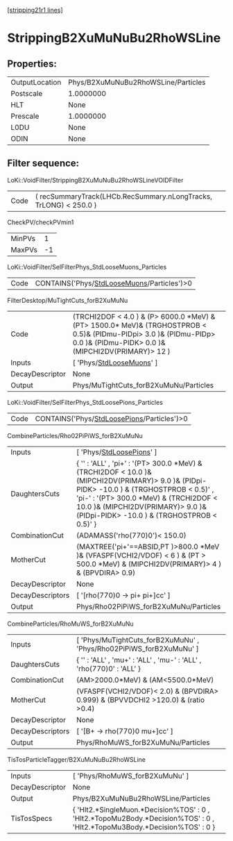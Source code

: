 [[stripping21r1 lines]](./stripping21r1-index)

# StrippingB2XuMuNuBu2RhoWSLine

## Properties:

|                |                                     |
|----------------|-------------------------------------|
| OutputLocation | Phys/B2XuMuNuBu2RhoWSLine/Particles |
| Postscale      | 1.0000000                           |
| HLT            | None                                |
| Prescale       | 1.0000000                           |
| L0DU           | None                                |
| ODIN           | None                                |

## Filter sequence:

LoKi::VoidFilter/StrippingB2XuMuNuBu2RhoWSLineVOIDFilter

|      |                                                                   |
|------|-------------------------------------------------------------------|
| Code | ( recSummaryTrack(LHCb.RecSummary.nLongTracks, TrLONG) \< 250.0 ) |

CheckPV/checkPVmin1

|        |     |
|--------|-----|
| MinPVs | 1   |
| MaxPVs | -1  |

LoKi::VoidFilter/SelFilterPhys_StdLooseMuons_Particles

|      |                                                                                              |
|------|----------------------------------------------------------------------------------------------|
| Code | CONTAINS('Phys/[StdLooseMuons](./stripping21r1-commonparticles-stdloosemuons)/Particles')\>0 |

FilterDesktop/MuTightCuts_forB2XuMuNu

|                 |                                                                                                                                                                                  |
|-----------------|----------------------------------------------------------------------------------------------------------------------------------------------------------------------------------|
| Code            | (TRCHI2DOF \< 4.0 ) & (P\> 6000.0 \*MeV) & (PT\> 1500.0\* MeV)& (TRGHOSTPROB \< 0.5)& (PIDmu-PIDpi\> 3.0 )& (PIDmu-PIDp\> 0.0 )& (PIDmu-PIDK\> 0.0 )& (MIPCHI2DV(PRIMARY)\> 12 ) |
| Inputs          | [ 'Phys/[StdLooseMuons](./stripping21r1-commonparticles-stdloosemuons)' ]                                                                                                      |
| DecayDescriptor | None                                                                                                                                                                             |
| Output          | Phys/MuTightCuts_forB2XuMuNu/Particles                                                                                                                                           |

LoKi::VoidFilter/SelFilterPhys_StdLoosePions_Particles

|      |                                                                                              |
|------|----------------------------------------------------------------------------------------------|
| Code | CONTAINS('Phys/[StdLoosePions](./stripping21r1-commonparticles-stdloosepions)/Particles')\>0 |

CombineParticles/Rho02PiPiWS_forB2XuMuNu

|                  |                                                                                                                                                                                                                                                                                  |
|------------------|----------------------------------------------------------------------------------------------------------------------------------------------------------------------------------------------------------------------------------------------------------------------------------|
| Inputs           | [ 'Phys/[StdLoosePions](./stripping21r1-commonparticles-stdloosepions)' ]                                                                                                                                                                                                      |
| DaughtersCuts    | { '' : 'ALL' , 'pi+' : '(PT\> 300.0 \*MeV) & (TRCHI2DOF \< 10.0 )& (MIPCHI2DV(PRIMARY)\> 9.0 )& (PIDpi-PIDK\> -10.0 ) & (TRGHOSTPROB \< 0.5)' , 'pi-' : '(PT\> 300.0 \*MeV) & (TRCHI2DOF \< 10.0 )& (MIPCHI2DV(PRIMARY)\> 9.0 )& (PIDpi-PIDK\> -10.0 ) & (TRGHOSTPROB \< 0.5)' } |
| CombinationCut   | (ADAMASS('rho(770)0')\< 150.0)                                                                                                                                                                                                                                                   |
| MotherCut        | (MAXTREE('pi+'==ABSID,PT )\>800.0 \*MeV )& (VFASPF(VCHI2/VDOF) \< 6 ) & (PT \> 500.0 \*MeV) & (MIPCHI2DV(PRIMARY)\> 4 ) & (BPVDIRA\> 0.9)                                                                                                                                        |
| DecayDescriptor  | None                                                                                                                                                                                                                                                                             |
| DecayDescriptors | [ '[rho(770)0 -\> pi+ pi+]cc' ]                                                                                                                                                                                                                                              |
| Output           | Phys/Rho02PiPiWS_forB2XuMuNu/Particles                                                                                                                                                                                                                                           |

CombineParticles/RhoMuWS_forB2XuMuNu

|                  |                                                                                      |
|------------------|--------------------------------------------------------------------------------------|
| Inputs           | [ 'Phys/MuTightCuts_forB2XuMuNu' , 'Phys/Rho02PiPiWS_forB2XuMuNu' ]                |
| DaughtersCuts    | { '' : 'ALL' , 'mu+' : 'ALL' , 'mu-' : 'ALL' , 'rho(770)0' : 'ALL' }                 |
| CombinationCut   | (AM\>2000.0\*MeV) & (AM\<5500.0\*MeV)                                                |
| MotherCut        | (VFASPF(VCHI2/VDOF)\< 2.0) & (BPVDIRA\> 0.999) & (BPVVDCHI2 \>120.0) & (ratio \>0.4) |
| DecayDescriptor  | None                                                                                 |
| DecayDescriptors | [ '[B+ -\> rho(770)0 mu+]cc' ]                                                   |
| Output           | Phys/RhoMuWS_forB2XuMuNu/Particles                                                   |

TisTosParticleTagger/B2XuMuNuBu2RhoWSLine

|                 |                                                                                                                                |
|-----------------|--------------------------------------------------------------------------------------------------------------------------------|
| Inputs          | [ 'Phys/RhoMuWS_forB2XuMuNu' ]                                                                                               |
| DecayDescriptor | None                                                                                                                           |
| Output          | Phys/B2XuMuNuBu2RhoWSLine/Particles                                                                                            |
| TisTosSpecs     | { 'Hlt2.\*SingleMuon.\*Decision%TOS' : 0 , 'Hlt2.\*TopoMu2Body.\*Decision%TOS' : 0 , 'Hlt2.\*TopoMu3Body.\*Decision%TOS' : 0 } |
